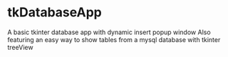 # tkDatabaseApp
A basic tkinter database app with dynamic insert popup window
Also featuring an easy way to show tables from a mysql database with tkinter treeView
